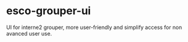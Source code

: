 esco-grouper-ui
===============

UI for interne2 grouper, more user-friendly and simplify access for non avanced user use.
